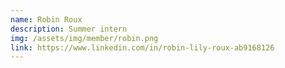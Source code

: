 ```yaml
---
name: Robin Roux
description: Summer intern
img: /assets/img/member/robin.png
link: https://www.linkedin.com/in/robin-lily-roux-ab9168126
---
```

